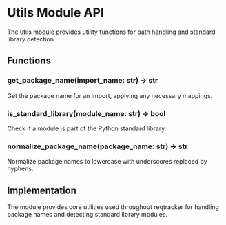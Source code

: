 # Utils Module API

The utils module provides utility functions for path handling and standard library detection.

## Functions

### get_package_name(import_name: str) -> str
Get the package name for an import, applying any necessary mappings.

### is_standard_library(module_name: str) -> bool
Check if a module is part of the Python standard library.

### normalize_package_name(package_name: str) -> str
Normalize package names to lowercase with underscores replaced by hyphens.

## Implementation

The module provides core utilities used throughout reqtracker for handling package names and detecting standard library modules.
